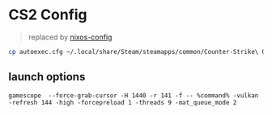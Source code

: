 # CS2 Config

> replaced by [nixos-config](https://github.com/andrewyazura/nix-config)

```bash
cp autoexec.cfg ~/.local/share/Steam/steamapps/common/Counter-Strike\ Global\ Offensive/game/csgo/cfg/autoexec.cfg
```

## launch options

```
gamescope  --force-grab-cursor -H 1440 -r 141 -f -- %command% -vulkan -refresh 144 -high -forcepreload 1 -threads 9 -mat_queue_mode 2
```
